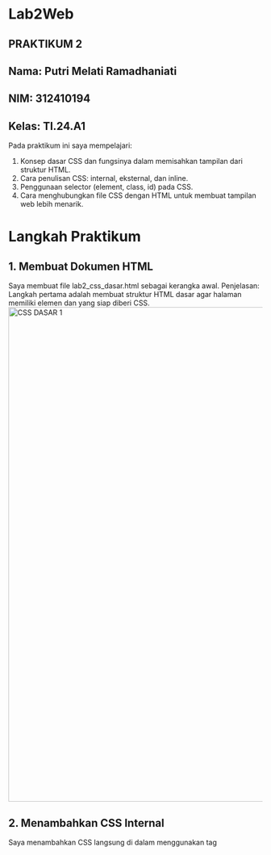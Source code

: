 # Lab2Web
## PRAKTIKUM 2
## Nama: Putri Melati Ramadhaniati
## NIM: 312410194
## Kelas: TI.24.A1

Pada praktikum ini saya mempelajari:

1. Konsep dasar CSS dan fungsinya dalam memisahkan tampilan dari struktur HTML.
2. Cara penulisan CSS: internal, eksternal, dan inline.
3. Penggunaan selector (element, class, id) pada CSS.
4. Cara menghubungkan file CSS dengan HTML untuk membuat tampilan web lebih menarik.

# Langkah Praktikum
## 1. Membuat Dokumen HTML
Saya membuat file lab2_css_dasar.html sebagai kerangka awal.
Penjelasan:
Langkah pertama adalah membuat struktur HTML dasar agar halaman memiliki elemen <head> dan <body> yang siap diberi CSS.
<img width="1282" height="980" alt="CSS DASAR 1" src="https://github.com/user-attachments/assets/e3d666e0-c373-4303-aa01-be9de2520d17" />
## 2. Menambahkan CSS Internal
Saya menambahkan CSS langsung di dalam <head> menggunakan tag <style>.
Penjelasan:
CSS internal digunakan agar styling bisa langsung ditulis dalam satu file HTML tanpa file terpisah. Cocok untuk proyek kecil atau uji coba.
<img width="1920" height="518" alt="css 2" src="https://github.com/user-attachments/assets/9ffb7d71-54a6-4d6d-a877-2477aecf9440" />
